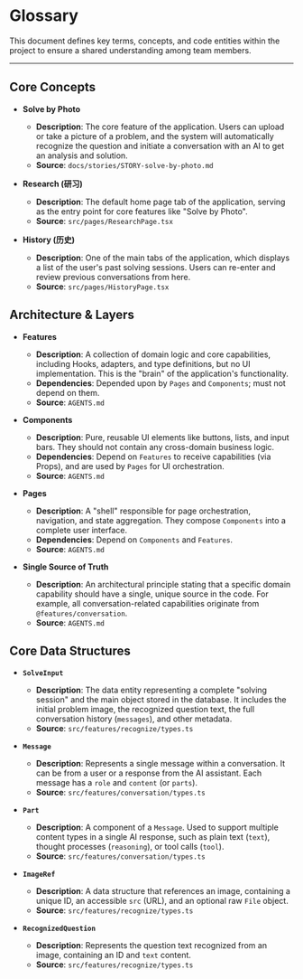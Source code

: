 # Glossary

This document defines key terms, concepts, and code entities within the project to ensure a shared understanding among team members.

---

## Core Concepts

- **Solve by Photo**
  - **Description**: The core feature of the application. Users can upload or take a picture of a problem, and the system will automatically recognize the question and initiate a conversation with an AI to get an analysis and solution.
  - **Source**: `docs/stories/STORY-solve-by-photo.md`

- **Research (研习)**
  - **Description**: The default home page tab of the application, serving as the entry point for core features like "Solve by Photo".
  - **Source**: `src/pages/ResearchPage.tsx`

- **History (历史)**
  - **Description**: One of the main tabs of the application, which displays a list of the user's past solving sessions. Users can re-enter and review previous conversations from here.
  - **Source**: `src/pages/HistoryPage.tsx`

## Architecture & Layers

- **Features**
  - **Description**: A collection of domain logic and core capabilities, including Hooks, adapters, and type definitions, but no UI implementation. This is the "brain" of the application's functionality.
  - **Dependencies**: Depended upon by `Pages` and `Components`; must not depend on them.
  - **Source**: `AGENTS.md`

- **Components**
  - **Description**: Pure, reusable UI elements like buttons, lists, and input bars. They should not contain any cross-domain business logic.
  - **Dependencies**: Depend on `Features` to receive capabilities (via Props), and are used by `Pages` for UI orchestration.
  - **Source**: `AGENTS.md`

- **Pages**
  - **Description**: A "shell" responsible for page orchestration, navigation, and state aggregation. They compose `Components` into a complete user interface.
  - **Dependencies**: Depend on `Components` and `Features`.
  - **Source**: `AGENTS.md`

- **Single Source of Truth**
  - **Description**: An architectural principle stating that a specific domain capability should have a single, unique source in the code. For example, all conversation-related capabilities originate from `@features/conversation`.
  - **Source**: `AGENTS.md`

## Core Data Structures

- **`SolveInput`**
  - **Description**: The data entity representing a complete "solving session" and the main object stored in the database. It includes the initial problem image, the recognized question text, the full conversation history (`messages`), and other metadata.
  - **Source**: `src/features/recognize/types.ts`

- **`Message`**
  - **Description**: Represents a single message within a conversation. It can be from a user or a response from the AI assistant. Each message has a `role` and `content` (or `parts`).
  - **Source**: `src/features/conversation/types.ts`

- **`Part`**
  - **Description**: A component of a `Message`. Used to support multiple content types in a single AI response, such as plain text (`text`), thought processes (`reasoning`), or tool calls (`tool`).
  - **Source**: `src/features/conversation/types.ts`

- **`ImageRef`**
  - **Description**: A data structure that references an image, containing a unique ID, an accessible `src` (URL), and an optional raw `File` object.
  - **Source**: `src/features/recognize/types.ts`

- **`RecognizedQuestion`**
  - **Description**: Represents the question text recognized from an image, containing an ID and `text` content.
  - **Source**: `src/features/recognize/types.ts`